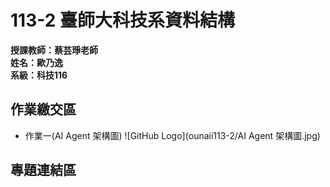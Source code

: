 # 113-2 臺師大科技系資料結構  
__授課教師：蔡芸琤老師__    
__姓名：歐乃逸__    
__系級：科技116__
## 作業繳交區
* 作業一(AI Agent 架構圖)
![GitHub Logo](ounaii113-2/AI Agent 架構圖.jpg)
## 專題連結區
